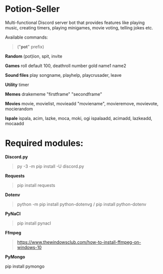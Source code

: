# Potion-Seller

Multi-functional Discord server bot that provides features like playing music, creating timers, playing minigames,
movie voting, telling jokes etc.


Available commands:

> ("**pot**" prefix)

**Random**
(pot)ion, spit, invite 

**Games**
roll default 100, deathroll number gold name1 name2

**Sound files**
play songname, playhelp, playcrusader, leave 

**Utility**
timer

**Memes** 
drakememe "firstframe" "secondframe"

**Movies**
movie, movielist, movieadd "moviename", movieremove, movievote, mocierandom

**Ispale**
ispala, acim, lazke, moca, moki, ogi
ispalaadd, acimadd, lazkeadd, mocaadd 

# Required modules:

**Discord.py**  

>py -3 -m pip install -U discord.py  

**Requests**  

>pip install requests
  
**Dotenv**  

>python -m pip install python-dotenvg   /    pip install python-dotenv

**PyNaCl**  

>pip install pynacl  

**Ffmpeg**  

>https://www.thewindowsclub.com/how-to-install-ffmpeg-on-windows-10  

**PyMongo**

pip install pymongo

